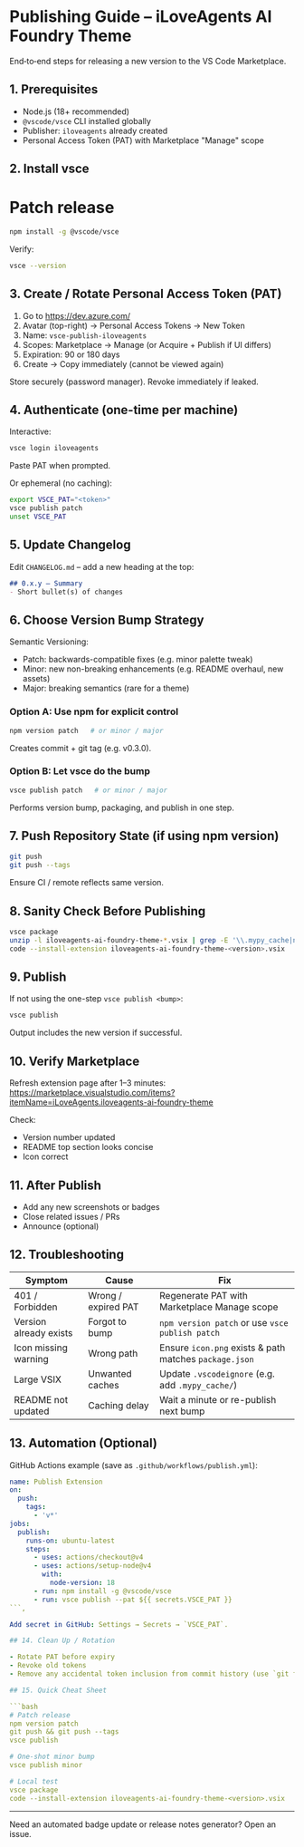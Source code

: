 # Publishing Guide – iLoveAgents AI Foundry Theme

End‑to‑end steps for releasing a new version to the VS Code Marketplace.

## 1. Prerequisites

- Node.js (18+ recommended)
- `@vscode/vsce` CLI installed globally
- Publisher: `iloveagents` already created
- Personal Access Token (PAT) with Marketplace "Manage" scope

## 2. Install vsce

# Patch release

```bash
npm install -g @vscode/vsce
```

Verify:

```bash
vsce --version
```

## 3. Create / Rotate Personal Access Token (PAT)

1. Go to <https://dev.azure.com/>
2. Avatar (top-right) → Personal Access Tokens → New Token
3. Name: `vsce-publish-iloveagents`
4. Scopes: Marketplace → Manage (or Acquire + Publish if UI differs)
5. Expiration: 90 or 180 days
6. Create → Copy immediately (cannot be viewed again)

Store securely (password manager). Revoke immediately if leaked.

## 4. Authenticate (one-time per machine)

Interactive:

```bash
vsce login iloveagents
```

Paste PAT when prompted.

Or ephemeral (no caching):

```bash
export VSCE_PAT="<token>"
vsce publish patch
unset VSCE_PAT
```

## 5. Update Changelog

Edit `CHANGELOG.md` – add a new heading at the top:

```markdown
## 0.x.y – Summary
- Short bullet(s) of changes
```

## 6. Choose Version Bump Strategy

Semantic Versioning:

- Patch: backwards-compatible fixes (e.g. minor palette tweak)
- Minor: new non-breaking enhancements (e.g. README overhaul, new assets)
- Major: breaking semantics (rare for a theme)

### Option A: Use npm for explicit control

```bash
npm version patch   # or minor / major
```

Creates commit + git tag (e.g. v0.3.0).

### Option B: Let vsce do the bump

```bash
vsce publish patch   # or minor / major
```

Performs version bump, packaging, and publish in one step.

## 7. Push Repository State (if using npm version)

```bash
git push
git push --tags
```

Ensure CI / remote reflects same version.

## 8. Sanity Check Before Publishing

```bash
vsce package
unzip -l iloveagents-ai-foundry-theme-*.vsix | grep -E '\\.mypy_cache|node_modules' || echo "No unwanted large dirs"
code --install-extension iloveagents-ai-foundry-theme-<version>.vsix   # optional local test
```

## 9. Publish

If not using the one-step `vsce publish <bump>`:

```bash
vsce publish
```

Output includes the new version if successful.

## 10. Verify Marketplace

Refresh extension page after 1–3 minutes: <https://marketplace.visualstudio.com/items?itemName=iLoveAgents.iloveagents-ai-foundry-theme>

Check:

- Version number updated
- README top section looks concise
- Icon correct

## 11. After Publish

- Add any new screenshots or badges
- Close related issues / PRs
- Announce (optional)

## 12. Troubleshooting

| Symptom | Cause | Fix |
|---------|-------|-----|
| 401 / Forbidden | Wrong / expired PAT | Regenerate PAT with Marketplace Manage scope |
| Version already exists | Forgot to bump | `npm version patch` or use `vsce publish patch` |
| Icon missing warning | Wrong path | Ensure `icon.png` exists & path matches `package.json` |
| Large VSIX | Unwanted caches | Update `.vscodeignore` (e.g. add `.mypy_cache/`) |
| README not updated | Caching delay | Wait a minute or re-publish next bump |

## 13. Automation (Optional)

GitHub Actions example (save as `.github/workflows/publish.yml`):

```yaml
name: Publish Extension
on:
  push:
    tags:
      - 'v*'
jobs:
  publish:
    runs-on: ubuntu-latest
    steps:
      - uses: actions/checkout@v4
      - uses: actions/setup-node@v4
        with:
          node-version: 18
      - run: npm install -g @vscode/vsce
      - run: vsce publish --pat ${{ secrets.VSCE_PAT }}
```‚

Add secret in GitHub: Settings → Secrets → `VSCE_PAT`.

## 14. Clean Up / Rotation

- Rotate PAT before expiry
- Revoke old tokens
- Remove any accidental token inclusion from commit history (use `git filter-repo` if leaked)

## 15. Quick Cheat Sheet

```bash
# Patch release
npm version patch
git push && git push --tags
vsce publish

# One-shot minor bump
vsce publish minor

# Local test
vsce package
code --install-extension iloveagents-ai-foundry-theme-<version>.vsix
```

---
Need an automated badge update or release notes generator? Open an issue.
